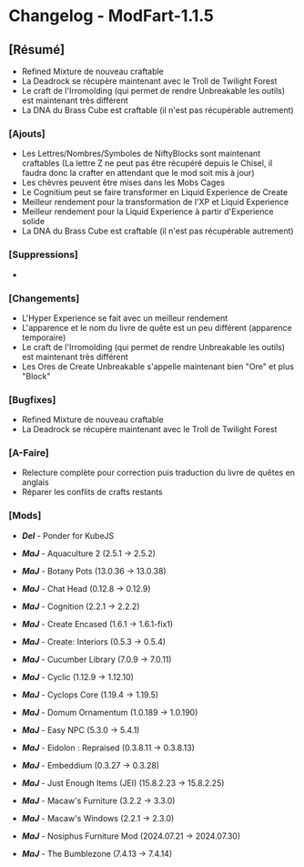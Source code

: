 # Changelog - ModFart-1.1.5

## [Résumé]

- Refined Mixture de nouveau craftable
- La Deadrock se récupère maintenant avec le Troll de Twilight Forest
- Le craft de l'Irromolding (qui permet de rendre Unbreakable les outils) est maintenant très différent
- La DNA du Brass Cube est craftable (il n'est pas récupérable autrement)

### [Ajouts]

- Les Lettres/Nombres/Symboles de NiftyBlocks sont maintenant craftables (La lettre Z ne peut pas être récupéré depuis le Chisel, il faudra donc la crafter en attendant que le mod soit mis à jour)
- Les chèvres peuvent être mises dans les Mobs Cages
- Le Cognitium peut se faire transformer en Liquid Experience de Create
- Meilleur rendement pour la transformation de l'XP et Liquid Experience
- Meilleur rendement pour la Liquid Experience à partir d'Experience solide
- La DNA du Brass Cube est craftable (il n'est pas récupérable autrement)

### [Suppressions]

-

### [Changements]

- L'Hyper Experience se fait avec un meilleur rendement
- L'apparence et le nom du livre de quête est un peu différent (apparence temporaire)
- Le craft de l'Irromolding (qui permet de rendre Unbreakable les outils) est maintenant très différent
- Les Ores de Create Unbreakable s'appelle maintenant bien "Ore" et plus "Block"

### [Bugfixes]

- Refined Mixture de nouveau craftable
- La Deadrock se récupère maintenant avec le Troll de Twilight Forest

### [A-Faire]

- Relecture complète pour correction puis traduction du livre de quêtes en anglais
- Réparer les conflits de crafts restants

### [Mods]

- **_Del_** - Ponder for KubeJS

- **_MaJ_** - Aquaculture 2 (2.5.1 -> 2.5.2)
- **_MaJ_** - Botany Pots (13.0.36 -> 13.0.38)
- **_MaJ_** - Chat Head (0.12.8 -> 0.12.9)
- **_MaJ_** - Cognition (2.2.1 -> 2.2.2)
- **_MaJ_** - Create Encased (1.6.1 -> 1.6.1-fix1)
- **_MaJ_** - Create: Interiors (0.5.3 -> 0.5.4)
- **_MaJ_** - Cucumber Library (7.0.9 -> 7.0.11)
- **_MaJ_** - Cyclic (1.12.9 -> 1.12.10)
- **_MaJ_** - Cyclops Core (1.19.4 -> 1.19.5)
- **_MaJ_** - Domum Ornamentum (1.0.189 -> 1.0.190)
- **_MaJ_** - Easy NPC (5.3.0 -> 5.4.1)
- **_MaJ_** - Eidolon : Repraised (0.3.8.11 -> 0.3.8.13)
- **_MaJ_** - Embeddium (0.3.27 -> 0.3.28)
- **_MaJ_** - Just Enough Items (JEI) (15.8.2.23 -> 15.8.2.25)
- **_MaJ_** - Macaw's Furniture (3.2.2 -> 3.3.0)
- **_MaJ_** - Macaw's Windows (2.2.1 -> 2.3.0)
- **_MaJ_** - Nosiphus Furniture Mod (2024.07.21 -> 2024.07.30)
- **_MaJ_** - The Bumblezone (7.4.13 -> 7.4.14)
